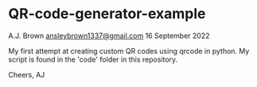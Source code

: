 # QR-code-generator-example
A.J. Brown
ansleybrown1337@gmail.com
16 September 2022

My first attempt at creating custom QR codes using qrcode in python.
My script is found in the 'code' folder in this repository.

Cheers,
AJ
